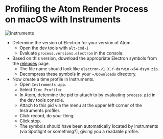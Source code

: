 # Profiling the Atom Render Process on macOS with Instruments

![Instruments](https://cloud.githubusercontent.com/assets/1789/14193295/d503db7a-f760-11e5-88bf-fe417c0cd913.png)

* Determine the version of Electron for your version of Atom.
  * Open the dev tools with `alt-cmd-i`
  * Evaluate `process.versions.electron` in the console.
* Based on this version, download the appropriate Electron symbols from the [releases](https://github.com/atom/electron/releases) page.
  * The file name should look like `electron-v1.X.Y-darwin-x64-dsym.zip`.
  * Decompress these symbols in your `~/Downloads` directory.
* Now create a time profile in Instruments.
  * Open `Instruments.app`.
  * Select `Time Profiler`
  * In Atom, determine the pid to attach to by evaluating `process.pid` in the dev tools console.
  * Attach to this pid via the menu at the upper left corner of the Instruments profiler.
  * Click record, do your thing.
  * Click stop.
  * The symbols should have been automatically located by Instruments (via Spotlight or something?), giving you a readable profile.

